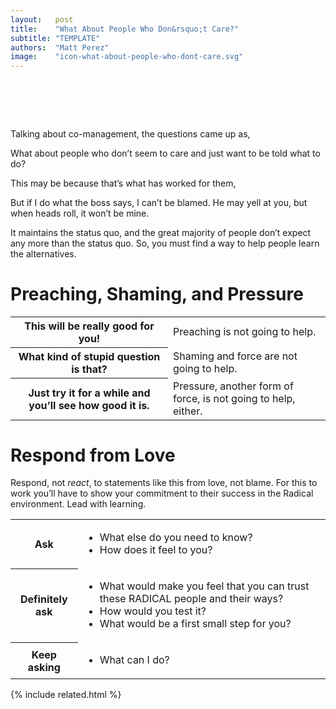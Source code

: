 ```yaml
---
layout:   post
title:    "What About People Who Don&rsquo;t Care?"
subtitle: "TEMPLATE"
authors:  "Matt Perez"
image:    "icon-what-about-people-who-dont-care.svg"
---
```


<div style="display:none;">
 <p>Maybe that is what has worked for them. In any case, they want others to know that they don&rsquo;t care.</p>
</div>

<h1>&nbsp;</h1>
 <p>Talking about co-management, the questions came up as,</p>
  <div class='_qnablock'>
   <p class='_speakera'>What about people who don&rsquo;t seem to care and just want to be told what to do?</p>
   <p class='_speakerb'>This may be because that&rsquo;s what has worked for them,</p>
   <p class='_speakera'>But if I do what the boss says, I can&rsquo;t be blamed. He may yell at you, but when heads roll, it won&rsquo;t be mine.</p>
   <p class='_speakerb'>It maintains the status quo, and the great majority of people don&rsquo;t expect any more than the status quo. So, you must find a way to help people learn the alternatives.</p>
  </div>

<h1>Preaching, Shaming, and Pressure</h1>
 <div class="_center">
  <table class="_h2table">
   <tr>
    <th width='50%'><span class="_quotespan">This will be really good for you!</span></th>
    <td width="50%">Preaching is not going to help.</td>
   </tr>
   <tr>
    <th><span class="_quotespan">What kind of stupid question is that?</span></th>
    <td>Shaming and force are not going to help.</td>
   </tr>
   <tr>
    <th><span class="_quotespan">Just try it for a while and you&rsquo;ll see how good it is.</span></th>
    <td>Pressure, another form of force, is not going to help, either.</td>
   </tr>
  </table>
 </div>

<h1>Respond from Love</h1>
 <p>Respond, not <em>react</em>, to statements like this from love, not blame. For this to work you&rsquo;ll have to show your commitment to their success in the <span class="_paradigm">Radical</span> environment. Lead with learning.</p>
 <div class="_center">
  <table class="_h2table">
   <tr>
    <th>Ask</th>
    <td>
     <ul>
      <li>What else do you need to know?</li>
      <li>How does it feel to you?</li>
     </ul>
    </td>
   </tr>
   <tr>
    <th>Definitely ask</th>
    <td>
     <ul>
      <li>What would make you feel that you can trust these RADICAL people and their ways?</li>
      <li>How would you test it?</li>
      <li>What would be a first small step for you?</li>
     </ul>
    </td>
   </tr>
   <tr>
    <th>Keep asking</th>
    <td>
     <ul>
      <li>What can I do?</li> 
     </ul>
    </td>
   </tr>
  </table>
 </div>

{% include related.html %}
